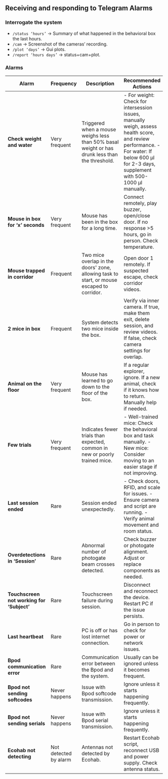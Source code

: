 ## Receiving and responding to Telegram Alarms

### Interrogate the system

- `/status ‘hours’` → Summary of what happened in the behavioral box the last hours.
- `/cam` → Screenshot of the cameras’ recording.
- `/plot ‘days’` → Gui plots.
- `/report ‘hours days’` → status+cam+plot.

### Alarms
<!--
### ALARM: check weight and water

**Very frequent**

Triggered when a mouse weighs less than 50% of its basal weight or has drunk less than 400 µl in the last 24 hours, or less than 1000 µl in the last 48h.

- **Weight**: Check intersession if all animals have a drop; it might indicate a lack of water or food in the setup, or that the scale is not working well. If it's a single animal, weigh it manually, assess its health score, and check its last session's performance. It might be too lost in the training.
- **Water**: Used to be very important but with CA we can relax. Check if the animal has been drinking less than 600 µl during 2-3 consecutive days, and if so, supplement manually with 500-1000 µl.

### ALARM: mouse has been more than ‘x’ seconds in the box

**Very frequent**

Connect remotely. If the mouse is sleeping, play a buzzer sound or open and close the door. It will exit automatically. If it doesn’t exit after a long time (>5 hours), go in person to check what happens. If the room temperature is very high, they tend to sleep more inside. If so, email Sergi.

### ALARM: Mouse trapped in the corridor

**Frequent**

Usually occurs when 2 mice overlap in the door 2 zone, allowing the task to start. This usually resolves itself, but if not, open door 1 remotely. This alarm can also be triggered if a mouse escapes from the cage and walks on top of the corridor. If you suspect this, check corridor videos where the alarm was triggered.

### ALARM: 2 mice in box

**Frequent**

Check the inner camera remotely. Can you see two mice? If yes, make them exit, delete the session, and check why with videos. If no, check if cam areas are overlapping with the touchscreen (false alarm). Adjust the areas in the camera settings manually.

### ALARM: Animal on the floor

**Very frequent**

Some animals learn how to go down (e.g., A49), and once they learn, they do it often. It’s not harmful, just annoying because they lose a lot of time exploring something unrelated to the task.

- If it’s a regular explorer, just ignore it.
- If it’s a new animal, check why it’s on the floor and if it knows how to come back. If not, you will need to help it manually.

Sometimes this is a false alarm when the camera is moved and areas are misplaced. If so, correct it.

### ALARM: Few trials

**Very frequent in novel animals**

- For well-trained animals: If triggered, something might be wrong in the behavioral box (e.g., a photogate is misplaced, or the pump is not working). Go in person and test the task manually.
- For novel animals: If triggered after being for a long time (>5 days) in the same stage, it means they are very lost in the training. Move them to an easier stage manually.

### ALARM: last session ended

**Rare**

Check remotely what’s happening:

- **Correct functioning of the doors**: If not, go in person and fix it (e.g., dust, motor, or Arduino issues).
- **RFID detections**: If not in the last few hours, check if the button is on.
- **Scale detection**: Tag scale and get weight 4-5 times. It should weigh slightly different numbers. If always 0, it’s likely not working—go in person to check connections.
- **Camera problems**: If the camera is not working, reload academy. If still not working, try `cd /dev → ls` in terminal to check if you can see the camera. If not, reconnect or change its port.
- **Academy script**: Ensure the script is running. If an error occurs, check for wrong lines in subjects or events.
- **Animal movement**: If everything works but animals are not moving, check in person if corridor access is closed or if animals are sick or have escaped.

### ALARM: Overdetections in ‘Session’

**Rare**

Indicates an abnormal amount of photogate beam crosses. This can happen due to interference from the buzzer port or misaligned photogates.

- If Buzzer (Port 2), go in person, connect, and disconnect the device. If it happens many days with the same device, change it.
- If photogates: Check in person if they are correctly aligned. If not, align them. If still not working, change the photogates.

### ALARM: touchscreen not working for ‘Subject’

**Rare**

Usually occurs due to electronic failures. If sporadic, ignore it. If frequent, disconnect the touch device, turn off the PC, reconnect it, and turn it on.

### ALARM: last heartbeat

**Rare**

PC is off or has lost internet connection. Go in person and check what’s happening.

### ALARM: bpod communication error

**Rare**

Sometimes Bpod fails. Ignore it unless it becomes frequent.

## Errors not detected by the alarm system

- **Ecohab not detecting**: Stop Ecohab script, disconnect USB & power supply. Reconnect everything in the following order: 1) Power supply 2) USB 3) Ecohab script. Check that all antennas (1-6) are detected.
- **High temperatures in the room**: Ventilation system is very bad; many times temperatures rise above 24ºC. Email Sergi.
- **Reloading academy**: Stops Ecohab. Be sure to play Ecohab after.
- **Inside camera freeze/doesn’t work**: Reload academy. If still not working, check `cd /dev ls` to find the camera. If not, change the device.
- **Bpod stuck in a task**: Close academy, unplug and plug Bpod (it becomes blue), wait 1 minute, and play academy again.
- **Sound not working**: Check buzzer cables, Bpod power supply (only affects high-pitch sounds).
- **Water not delivered**: Check pump, valves, refill bottle, calibrate.
- **Touchscreen ghost detections**: Remove mask, clean IR frame.
- **Screen issues**: Check cables and display settings. -->

| **Alarm**                                      | **Frequency**         | **Description**                                                                                  | **Recommended Actions**                                                                                                                                                                                                                       |
|------------------------------------------------|-----------------------|--------------------------------------------------------------------------------------------------|---------------------------------------------------------------------------------------------------------------------------------------------------------------------------------------------------------------------------------------------|
| **Check weight and water**                     | Very frequent         | Triggered when a mouse weighs less than 50% basal weight or has drunk less than the threshold.    | - For weight: Check for intersession issues, manually weigh, assess health score, and review performance.  - For water: If below 600 µl for 2-3 days, supplement with 500-1000 µl manually.                                              |
| **Mouse in box for ‘x’ seconds**               | Very frequent         | Mouse has been in the box for a long time.                                                        | Connect remotely, play buzzer, open/close door. If no response >5 hours, go in person. Check temperature.                                                                                                                                   |
| **Mouse trapped in corridor**                  | Frequent              | Two mice overlap in the doors' zone, allowing task to start, or mouse escaped to corridor.        | Open door 1 remotely. If suspected escape, check corridor videos.                                                                                                                                                                           |
| **2 mice in box**                              | Frequent              | System detects two mice inside the box.                                                           | Verify via inner camera. If true, make them exit, delete session, and review videos. If false, check camera settings for overlap.                                                                                                             |
| **Animal on the floor**                        | Very frequent         | Mouse has learned to go down to the floor of the box.                                             | If a regular explorer, ignore. If a new animal, check if it knows how to return. Manually help if needed.                                                                                                                                   |
| **Few trials**                                 | Very frequent         | Indicates fewer trials than expected, common in new or poorly trained mice.                       | - Well-trained mice: Check the behavioral box and task manually.  - New mice: Consider moving to an easier stage if not improving.                                                                                                       |
| **Last session ended**                         | Rare                  | Session ended unexpectedly.                                                                       | - Check doors, RFID, and scale for issues.  - Ensure camera and script are running.  - Verify animal movement and room status.                                                                                                       |
| **Overdetections in ‘Session’**                | Rare                  | Abnormal number of photogate beam crosses detected.                                               | Check buzzer or photogate alignment. Adjust or replace components as needed.                                                                                                                                                                 |
| **Touchscreen not working for ‘Subject’**      | Rare                  | Touchscreen failure during session.                                                               | Disconnect and reconnect the device. Restart PC if the issue persists.                                                                                                                                                                      |
| **Last heartbeat**                             | Rare                  | PC is off or has lost internet connection.                                                        | Go in person to check for power or network issues.                                                                                                                                                                                           |
| **Bpod communication error**                   | Rare                  | Communication error between the Bpod and the system.                                              | Usually can be ignored unless it becomes frequent.                                                                                                                                                                                           |
| **Bpod not sending softcodes**                 | Never happens         | Issue with Bpod softcode transmission.                                                            | Ignore unless it starts happening frequently.                                                                                                                                                                                               |
| **Bpod not sending serials**                   | Never happens         | Issue with Bpod serial transmission.                                                              | Ignore unless it starts happening frequently.                                                                                                                                                                                               |
| **Ecohab not detecting**                       | Not detected by alarm | Antennas not detected by Ecohab.                                                                  | Restart Ecohab script, reconnect USB and power supply. Check antenna status.                                                                                                                                                                 |

<br>
